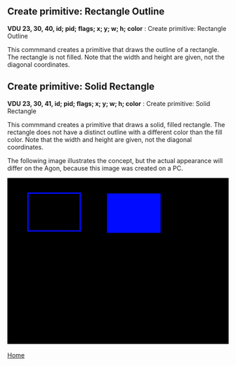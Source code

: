 ## Create primitive: Rectangle Outline
<b>VDU 23, 30, 40, id; pid; flags; x; y; w; h; color</b> : Create primitive: Rectangle Outline

This commmand creates a primitive that draws the outline of a rectangle. The rectangle is not filled. Note that the width and
height are given, not the diagonal coordinates.

## Create primitive: Solid Rectangle
<b>VDU 23, 30, 41, id; pid; flags; x; y; w; h; color</b> : Create primitive: Solid Rectangle

This commmand creates a primitive that draws a solid, filled rectangle.
The rectangle does not have a distinct outline with a different
color than the fill color.
Note that the width and height are given, not the diagonal coordinates.

The following image illustrates the concept, but the actual appearance will differ on the Agon, because this image was created on a PC.

![Rectangle](rectangle.png)

[Home](otf_mode.md)
